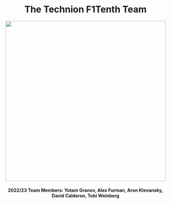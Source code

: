 <h1 align="center">
  The Technion F1Tenth Team
</h1>
<p align="center">
  <img src="https://github.com/Yomaster10/F1Tech/blob/main/graphics/Technion%20F1Tenth%20Team.jpeg" width="500" height="500">
</p>
<h4 align="center">
  2022/23 Team Members: Yotam Granov, Alex Furman, Aron Klevansky, David Calderon, Tobi Weinberg
</h4>

